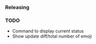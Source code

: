 ### Releasing


### TODO

* Command to display current status
* Show update diff/total number of emoji

